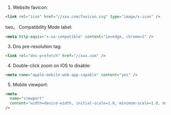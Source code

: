 1. Website favicon:
```html
<link rel="icon" href="//xxx.com/favicon.svg" type="image/x-icon" />
```
two。 Compatibility Mode label:
```html
<meta http-equiv="x-ua-compatible" content="ie=edge, chrome=1" />
```
3. Dns pre-resolution tag:
```html
<link rel="dns-prefetch" href="//xxx.com" />
```
4. Double-click zoom on IOS to disable:
```html
<meta name="apple-mobile-web-app-capable" content="yes" />
```
5. Mobile viewport:
```html
<meta
  name="viewport"
  content="width=device-width, initial-scale=1.0, minimum-scale=1.0, maximum-scale=1.0, user-scalable=no"
/>
```